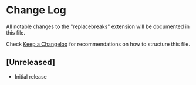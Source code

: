 # Change Log

All notable changes to the "replacebreaks" extension will be documented in this file.

Check [Keep a Changelog](http://keepachangelog.com/) for recommendations on how to structure this file.

## [Unreleased]

- Initial release